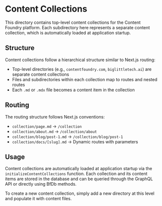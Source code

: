 
# Content Collections

This directory contains top-level content collections for the Content Foundry platform. Each subdirectory here represents a separate content collection, which is automatically loaded at application startup.

## Structure

Content collections follow a hierarchical structure similar to Next.js routing:

- Top-level directories (e.g., `contentfoundry.com`, `biglittletech.ai`) are separate content collections
- Files and subdirectories within each collection map to routes and nested routes
- Each `.md` or `.mdx` file becomes a content item in the collection

## Routing

The routing structure follows Next.js conventions:

- `collection/page.md` → `/collection`
- `collection/about.md` → `/collection/about`
- `collection/blog/post-1.md` → `/collection/blog/post-1`
- `collection/docs/[slug].md` → Dynamic routes with parameters

## Usage

Content collections are automatically loaded at application startup via the `initializeContentCollections` function. Each collection and its content items are stored in the database and can be queried through the GraphQL API or directly using BfDb methods.

To create a new content collection, simply add a new directory at this level and populate it with content files.
